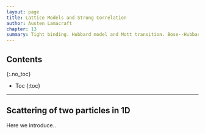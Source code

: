 ```yaml
---
layout: page
title: Lattice Models and Strong Correlation
author: Austen Lamacraft
chapter: 13
summary: Tight binding. Hubbard model and Mott transition. Bose--Hubbard. Superexchange via Schrieffer--Wolf.
---
```


## Contents
{:.no_toc}

* Toc
{:toc}

---

## Scattering of two particles in 1D

Here we introduce..
